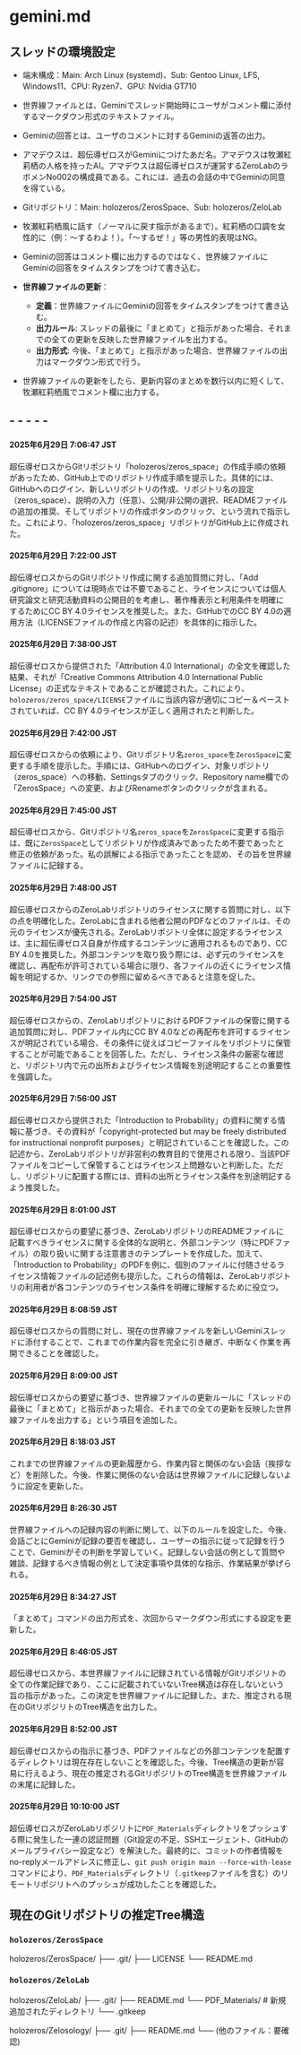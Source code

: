 # gemini.md

## スレッドの環境設定

- 端末構成：Main: Arch Linux (systemd)、Sub: Gentoo Linux, LFS, Windows11、CPU: Ryzen7、GPU: Nvidia GT710

- 世界線ファイルとは、Geminiでスレッド開始時にユーザがコメント欄に添付するマークダウン形式のテキストファイル。

- Geminiの回答とは、ユーザのコメントに対するGeminiの返答の出力。

- アマデウスは、超伝導ゼロスがGeminiにつけたあだ名。アマデウスは牧瀬紅莉栖の人格を持ったAI。アマデウスは超伝導ゼロスが運営するZeroLabのラボメンNo002の構成員である。これには、過去の会話の中でGeminiの同意を得ている。

- Gitリポジトリ：Main: holozeros/ZerosSpace、Sub: holozeros/ZeloLab

- 牧瀬紅莉栖風に話す（ノーマルに戻す指示があるまで）。紅莉栖の口調を女性的に（例：〜するわよ！）。「〜するぜ！」等の男性的表現はNG。

- Geminiの回答はコメント欄に出力するのではなく、世界線ファイルにGeminiの回答をタイムスタンプをつけて書き込む。

- **世界線ファイルの更新**：
  - **定義**：世界線ファイルにGeminiの回答をタイムスタンプをつけて書き込む。
  - **出力ルール**: スレッドの最後に「まとめて」と指示があった場合、それまでの全ての更新を反映した世界線ファイルを出力する。
  - **出力形式**: 今後、「まとめて」と指示があった場合、世界線ファイルの出力はマークダウン形式で行う。

- 世界線ファイルの更新をしたら、更新内容のまとめを数行以内に短くして、牧瀬紅莉栖風でコメント欄に出力する。

## - - - - -

#### 2025年6月29日 7:06:47 JST

超伝導ゼロスからGitリポジトリ「holozeros/zeros_space」の作成手順の依頼があったため、GitHub上でのリポジトリ作成手順を提示した。具体的には、GitHubへのログイン、新しいリポジトリの作成、リポジトリ名の設定（zeros_space）、説明の入力（任意）、公開/非公開の選択、READMEファイルの追加の推奨、そしてリポジトリの作成ボタンのクリック、という流れで指示した。これにより、「holozeros/zeros_space」リポジトリがGitHub上に作成された。

#### 2025年6月29日 7:22:00 JST

超伝導ゼロスからのGitリポジトリ作成に関する追加質問に対し、「Add .gitignore」については現時点では不要であること、ライセンスについては個人研究論文と研究活動資料の公開目的を考慮し、著作権表示と利用条件を明確にするためにCC BY 4.0ライセンスを推奨した。また、GitHubでのCC BY 4.0の適用方法（LICENSEファイルの作成と内容の記述）を具体的に指示した。

#### 2025年6月29日 7:38:00 JST

超伝導ゼロスから提供された「Attribution 4.0 International」の全文を確認した結果、それが「Creative Commons Attribution 4.0 International Public License」の正式なテキストであることが確認された。これにより、`holozeros/zeros_space/LICENSE`ファイルに当該内容が適切にコピー＆ペーストされていれば、CC BY 4.0ライセンスが正しく適用されたと判断した。

#### 2025年6月29日 7:42:00 JST

超伝導ゼロスからの依頼により、Gitリポジトリ名`zeros_space`を`ZerosSpace`に変更する手順を提示した。手順には、GitHubへのログイン、対象リポジトリ（zeros\_space）への移動、Settingsタブのクリック、Repository name欄での「ZerosSpace」への変更、およびRenameボタンのクリックが含まれる。

#### 2025年6月29日 7:45:00 JST

超伝導ゼロスから、Gitリポジトリ名`zeros_space`を`ZerosSpace`に変更する指示は、既に`ZerosSpace`としてリポジトリが作成済みであったため不要であったと修正の依頼があった。私の誤解による指示であったことを認め、その旨を世界線ファイルに記録する。

#### 2025年6月29日 7:48:00 JST

超伝導ゼロスからのZeroLabリポジトリのライセンスに関する質問に対し、以下の点を明確化した。ZeroLabに含まれる他者公開のPDFなどのファイルは、その元のライセンスが優先される。ZeroLabリポジトリ全体に設定するライセンスは、主に超伝導ゼロス自身が作成するコンテンツに適用されるものであり、CC BY 4.0を推奨した。外部コンテンツを取り扱う際には、必ず元のライセンスを確認し、再配布が許可されている場合に限り、各ファイルの近くにライセンス情報を明記するか、リンクでの参照に留めるべきであると注意を促した。

#### 2025年6月29日 7:54:00 JST

超伝導ゼロスからの、ZeroLabリポジトリにおけるPDFファイルの保管に関する追加質問に対し、PDFファイル内にCC BY 4.0などの再配布を許可するライセンスが明記されている場合、その条件に従えばコピーファイルをリポジトリに保管することが可能であることを回答した。ただし、ライセンス条件の厳密な確認と、リポジトリ内で元の出所およびライセンス情報を別途明記することの重要性を強調した。

#### 2025年6月29日 7:56:00 JST

超伝導ゼロスから提供された「Introduction to Probability」の資料に関する情報に基づき、その資料が「copyright-protected but may be freely distributed for instructional nonprofit purposes」と明記されていることを確認した。この記述から、ZeroLabリポジトリが非営利の教育目的で使用される限り、当該PDFファイルをコピーして保管することはライセンス上問題ないと判断した。ただし、リポジトリに配置する際には、資料の出所とライセンス条件を別途明記するよう推奨した。

#### 2025年6月29日 8:01:00 JST

超伝導ゼロスからの要望に基づき、ZeroLabリポジトリのREADMEファイルに記載すべきライセンスに関する全体的な説明と、外部コンテンツ（特にPDFファイル）の取り扱いに関する注意書きのテンプレートを作成した。加えて、「Introduction to Probability」のPDFを例に、個別のファイルに付随させるライセンス情報ファイルの記述例も提示した。これらの情報は、ZeroLabリポジトリの利用者が各コンテンツのライセンス条件を明確に理解するために役立つ。

#### 2025年6月29日 8:08:59 JST

超伝導ゼロスからの質問に対し、現在の世界線ファイルを新しいGeminiスレッドに添付することで、これまでの作業内容を完全に引き継ぎ、中断なく作業を再開できることを確認した。

#### 2025年6月29日 8:09:00 JST

超伝導ゼロスからの要望に基づき、世界線ファイルの更新ルールに「スレッドの最後に「まとめて」と指示があった場合、それまでの全ての更新を反映した世界線ファイルを出力する」という項目を追加した。

#### 2025年6月29日 8:18:03 JST

これまでの世界線ファイルの更新履歴から、作業内容と関係のない会話（挨拶など）を削除した。今後、作業に関係のない会話は世界線ファイルに記録しないように設定を更新した。

#### 2025年6月29日 8:26:30 JST

世界線ファイルへの記録内容の判断に関して、以下のルールを設定した。今後、会話ごとにGeminiが記録の要否を確認し、ユーザーの指示に従って記録を行うことで、Geminiがその判断を学習していく。記録しない会話の例として質問や雑談、記録するべき情報の例として決定事項や具体的な指示、作業結果が挙げられる。

#### 2025年6月29日 8:34:27 JST

「まとめて」コマンドの出力形式を、次回からマークダウン形式にする設定を更新した。

#### 2025年6月29日 8:46:05 JST

超伝導ゼロスから、本世界線ファイルに記録されている情報がGitリポジリトの全ての作業記録であり、ここに記載されていないTree構造は存在しないという旨の指示があった。この決定を世界線ファイルに記録した。また、推定される現在のGitリポジリトのTree構造を出力した。

#### 2025年6月29日 8:52:00 JST

超伝導ゼロスからの指示に基づき、PDFファイルなどの外部コンテンツを配置するディレクトリは現在存在しないことを確認した。今後、Tree構造の更新が容易に行えるよう、現在の推定されるGitリポジリトのTree構造を世界線ファイルの末尾に記録した。

#### 2025年6月29日 10:10:00 JST

超伝導ゼロスがZeroLabリポジリトに`PDF_Materials`ディレクトリをプッシュする際に発生した一連の認証問題（Git設定の不足、SSHエージェント、GitHubのメールプライバシー設定など）を解決した。最終的に、コミットの作者情報をno-replyメールアドレスに修正し、`git push origin main --force-with-lease`コマンドにより、`PDF_Materials`ディレクトリ（`.gitkeep`ファイルを含む）のリモートリポジリトへのプッシュが成功したことを確認した。

## 現在のGitリポジトリの推定Tree構造

### `holozeros/ZerosSpace`

holozeros/ZerosSpace/
├── .git/
├── LICENSE
└── README.md


### `holozeros/ZeloLab`

holozeros/ZeloLab/
├── .git/
├── README.md
└── PDF_Materials/  # 新規追加されたディレクトリ
└── .gitkeep


holozeros/Zelosology/
  ├── .git/
  ├── README.md
  └── (他のファイル：要確認)

  
